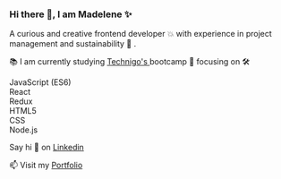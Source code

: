 ### Hi there 👋, I am Madelene ✨

<p> A curious and creative frontend developer 💥 with experience in project management and sustainability 🌱 .
  
 📚 I am currently studying <a href="https://www.technigo.io/program">Technigo's </a> bootcamp 💪 focusing on 🛠️ <br>

JavaScript (ES6)<br>
React<br>
Redux<br>
HTML5<br>
CSS<br>
Node.js<br>
  
Say hi 👋 on <a href ="https://www.linkedin.com/in/madelene-trang-dev/"> Linkedin </a><br>

📫 Visit my <a href="https://madelene-trang-portfolio.netlify.app/">Portfolio </a></p><br>


<!--
**MT-dotse/MT-dotse** is a  _special_ ✨ repository because its `README.md` (this file) appears on your GitHub profile.

Here are some ideas to get you started:

- 🔭 I’m currently working on ...
- 🌱 I’m currently learning ...
- 👯 I’m looking to collaborate on ...
- 🤔 I’m looking for help with ...
- 💬 Ask me about ...
- 📫 How to reach me: ...
- 😄 Pronouns: ...
- ⚡ Fun fact: ...
-->
